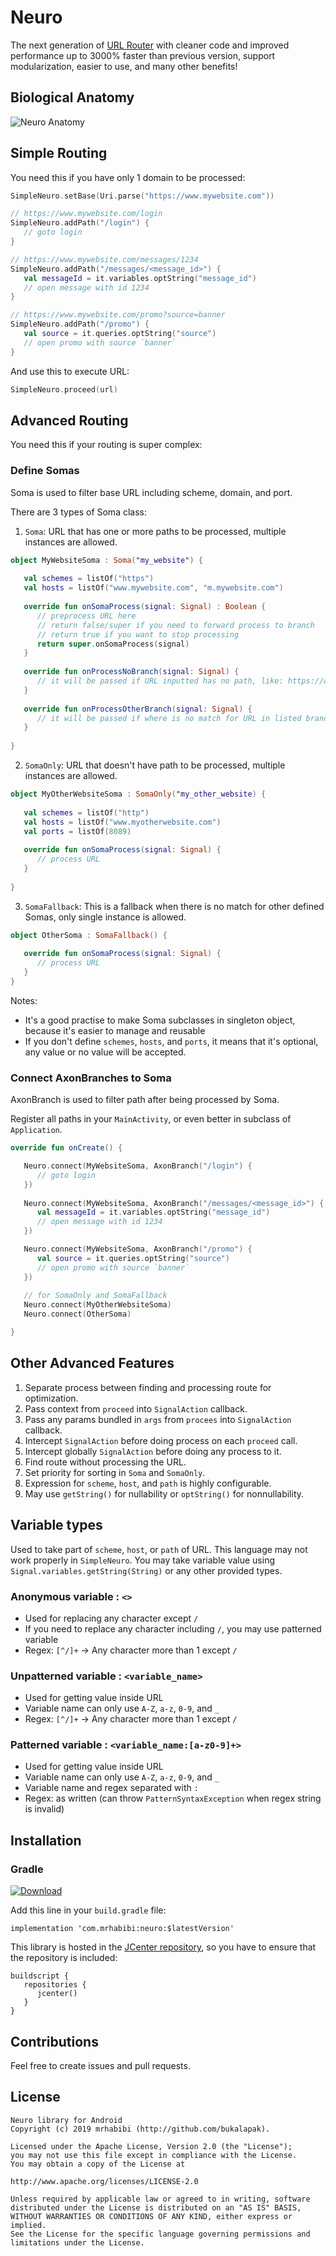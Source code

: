 # Neuro

The next generation of <a href="https://github.com/bukalapak/url-router">URL Router</a> with cleaner code and improved performance up to 3000% faster than previous version, support modularization, easier to use, and many other benefits!

## Biological Anatomy

![Neuro Anatomy](https://github.com/bukalapak/neuro/blob/master/images/neuron_anatomy.jpg)

## Simple Routing 

You need this if you have only 1 domain to be processed:

```kotlin
SimpleNeuro.setBase(Uri.parse("https://www.mywebsite.com"))

// https://www.mywebsite.com/login
SimpleNeuro.addPath("/login") {
   // goto login
}

// https://www.mywebsite.com/messages/1234
SimpleNeuro.addPath("/messages/<message_id>") {
   val messageId = it.variables.optString("message_id")
   // open message with id 1234
}

// https://www.mywebsite.com/promo?source=banner
SimpleNeuro.addPath("/promo") {
   val source = it.queries.optString("source")
   // open promo with source `banner`
}
```

And use this to execute URL:

```kotlin
SimpleNeuro.proceed(url)
```

## Advanced Routing

You need this if your routing is super complex:

### Define Somas

Soma is used to filter base URL including scheme, domain, and port.

There are 3 types of Soma class:

1. `Soma`: URL that has one or more paths to be processed, multiple instances are allowed.

```kotlin
object MyWebsiteSoma : Soma("my_website") {
   
   val schemes = listOf("https")
   val hosts = listOf("www.mywebsite.com", "m.mywebsite.com")
   
   override fun onSomaProcess(signal: Signal) : Boolean {
      // preprocess URL here
      // return false/super if you need to forward process to branch
      // return true if you want to stop processing
      return super.onSomaProcess(signal)
   }
   
   override fun onProcessNoBranch(signal: Signal) {
      // it will be passed if URL inputted has no path, like: https://www.website.com
   }
   
   override fun onProcessOtherBranch(signal: Signal) {
      // it will be passed if where is no match for URL in listed branch, like: https://www.website.com/unlistedpath
   }
   
}
```

2. `SomaOnly`: URL that doesn't have path to be processed, multiple instances are allowed.

```kotlin
object MyOtherWebsiteSoma : SomaOnly("my_other_website) {
   
   val schemes = listOf("http")
   val hosts = listOf("www.myotherwebsite.com")
   val ports = listOf(8089)
   
   override fun onSomaProcess(signal: Signal) {
      // process URL
   }
  
}
```

3. `SomaFallback`: This is a fallback when there is no match for other defined Somas, only single instance is allowed.

```kotlin
object OtherSoma : SomaFallback() {
  
   override fun onSomaProcess(signal: Signal) {
      // process URL
   }
}
```

Notes:
- It's a good practise to make Soma subclasses in singleton object, because it's easier to manage and reusable
- If you don't define `schemes`, `hosts`, and `ports`, it means that it's optional, any value or no value will be accepted.

### Connect AxonBranches to Soma

AxonBranch is used to filter path after being processed by Soma.

Register all paths in your `MainActivity`, or even better in subclass of `Application`.

```kotlin
override fun onCreate() {

   Neuro.connect(MyWebsiteSoma, AxonBranch("/login") {
      // goto login
   })
   
   Neuro.connect(MyWebsiteSoma, AxonBranch("/messages/<message_id>") {
      val messageId = it.variables.optString("message_id")
      // open message with id 1234
   })

   Neuro.connect(MyWebsiteSoma, AxonBranch("/promo") {
      val source = it.queries.optString("source")
      // open promo with source `banner`
   })
   
   // for SomaOnly and SomaFallback
   Neuro.connect(MyOtherWebsiteSoma)
   Neuro.connect(OtherSoma)

}
```

## Other Advanced Features

1. Separate process between finding and processing route for optimization.
2. Pass context from `proceed` into `SignalAction` callback.
3. Pass any params bundled in `args` from `procees` into `SignalAction` callback.
4. Intercept `SignalAction` before doing process on each `proceed` call.
5. Intercept globally `SignalAction` before doing any process to it.
6. Find route without processing the URL.
7. Set priority for sorting in `Soma` and `SomaOnly`.
8. Expression for `scheme`, `host`, and `path` is highly configurable.
9. May use `getString()` for nullability or `optString()` for nonnullability.

## Variable types

Used to take part of `scheme`, `host`, or `path` of URL. This language may not work properly in `SimpleNeuro`. You may take variable value using `Signal.variables.getString(String)` or any other provided types.

### Anonymous variable : `<>`
- Used for replacing any character except `/`
- If you need to replace any character including `/`, you may use patterned variable
- Regex: `[^/]+` -> Any character more than 1 except `/`

### Unpatterned variable : `<variable_name>`
- Used for getting value inside URL
- Variable name can only use `A-Z`, `a-z`, `0-9`, and `_`
- Regex: `[^/]+` -> Any character more than 1 except `/`

### Patterned variable : `<variable_name:[a-z0-9]+>`
- Used for getting value inside URL
- Variable name can only use `A-Z`, `a-z`, `0-9`, and `_`
- Variable name and regex separated with `:`
- Regex: as written (can throw `PatternSyntaxException` when regex string is invalid)

## Installation

### Gradle

[ ![Download](https://api.bintray.com/packages/mrhabibi/maven/neuro/images/download.svg) ](https://bintray.com/mrhabibi/maven/neuro/_latestVersion)

Add this line in your `build.gradle` file:

```
implementation 'com.mrhabibi:neuro:$latestVersion'
```

This library is hosted in the [JCenter repository](https://bintray.com/mrhabibi/maven), so you have to ensure that the repository is included:

```
buildscript {
   repositories {
      jcenter()
   }
}
```

## Contributions

Feel free to create issues and pull requests.

## License

```
Neuro library for Android
Copyright (c) 2019 mrhabibi (http://github.com/bukalapak).

Licensed under the Apache License, Version 2.0 (the "License");
you may not use this file except in compliance with the License.
You may obtain a copy of the License at

http://www.apache.org/licenses/LICENSE-2.0

Unless required by applicable law or agreed to in writing, software
distributed under the License is distributed on an "AS IS" BASIS,
WITHOUT WARRANTIES OR CONDITIONS OF ANY KIND, either express or implied.
See the License for the specific language governing permissions and
limitations under the License.
```
